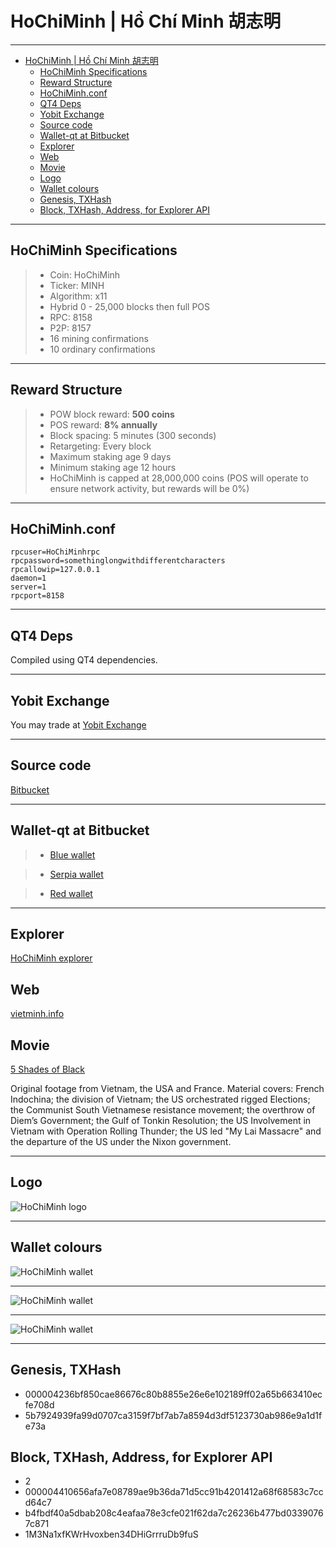 

HoChiMinh  | Hồ Chí Minh 胡志明 
===================

---

<ul>
<li><a href="#hochiminh-hồ-chí-minh-胡志明">HoChiMinh  | Hồ Chí Minh 胡志明 </a><ul>
<li><a href="#hochiminh-specifications">HoChiMinh Specifications</a></li>
<li><a href="#reward-structure">Reward Structure</a></li>
<li><a href="#hochiminhconf">HoChiMinh.conf</a></li>
<li><a href="#qt4-deps">QT4 Deps</a></li>
<li><a href="#yobit-exchange">Yobit Exchange</a></li>
<li><a href="#source-code">Source code</a></li>
<li><a href="#wallet-qt-at-bitbucket">Wallet-qt at Bitbucket</a></li>
<li><a href="#explorer">Explorer</a></li>
<li><a href="#web">Web</a></li>
<li><a href="#movie">Movie</a></li>
<li><a href="#logo">Logo</a></li>
<li><a href="#wallet-colours">Wallet colours</a></li>
<li><a href="#genesis-txhash">Genesis, TXHash</a></li>
<li><a href="#block-txhash-address-for-explorer-api">Block, TXHash, Address, for Explorer API</a></li>
</ul>
</li>
</ul>




----



HoChiMinh Specifications
-----
> 
> - Coin: HoChiMinh
> - Ticker: MINH
> - Algorithm: x11
> - Hybrid 0 - 25,000 blocks then full POS
> - RPC: 8158
> - P2P: 8157
> - 16  mining confirmations
> - 10  ordinary confirmations


----


Reward Structure
-----

> - POW block reward: **500 coins**
> - POS reward: **8% annually**
> - Block spacing: 5 minutes (300 seconds)
> - Retargeting: Every block
> - Maximum staking age 9 days
> - Minimum staking age 12 hours
> - HoChiMinh is capped at 28,000,000 coins (POS will operate to ensure network activity, but rewards will be 0%)
> 
>  
>  


-----



HoChiMinh.conf
--------------------

    rpcuser=HoChiMinhrpc
    rpcpassword=somethinglongwithdifferentcharacters
    rpcallowip=127.0.0.1
    daemon=1
    server=1
    rpcport=8158
    
    
-----


QT4 Deps
--------------------

Compiled using QT4 dependencies. 
    
    
-----


Yobit Exchange
-----

You may trade at [Yobit Exchange](http://yobit.net/en/trade/MINH/BTC)

-----

Source code
-----

[Bitbucket](https://bitbucket.org/yalta1945/minh/src) 

 



-----



Wallet-qt at Bitbucket
-----

> - [Blue wallet](https://bitbucket.org/yalta1945/hochiminh-qt/downloads/HoChiMinh-qt-blue.zip)


> - [Serpia wallet](https://bitbucket.org/yalta1945/hochiminh-qt/downloads/HoChiMinh-qt-serpia.zip)


> - [Red wallet](https://bitbucket.org/yalta1945/hochiminh-qt/downloads/HoChiMinh-qt-red-default.zip)





-----

Explorer
-----

[HoChiMinh explorer](http://explorer.vietminh.info:3001)


Web
-----

[vietminh.info](http://vietminh.info/)


Movie
-----

[5 Shades of Black](http://vietminh.info/)


Original footage from Vietnam, the USA and France. Material covers: French Indochina; the division of Vietnam; the US orchestrated rigged Elections; the Communist South Vietnamese resistance movement; the overthrow of Diem’s Government; the Gulf of Tonkin Resolution; the US Involvement in Vietnam with Operation Rolling Thunder; the US led "My Lai Massacre" and the departure of the US under the Nixon government.


-----

Logo
-----




![HoChiMinh logo](https://cdn.pbrd.co/images/GHb4jRZ.png)


----


Wallet colours
-----


![HoChiMinh wallet](https://cdn.pbrd.co/images/GI6KjCx.png)

-----

![HoChiMinh wallet](https://cdn.pbrd.co/images/GI6JaGGs.png)

-----

![HoChiMinh wallet](https://cdn.pbrd.co/images/GI6JL6h.png)


-------


Genesis, TXHash
-----

- 000004236bf850cae86676c80b8855e26e6e102189ff02a65b663410ecfe708d
- 5b7924939fa99d0707ca3159f7bf7ab7a8594d3df5123730ab986e9a1d1fe73a


Block, TXHash, Address, for Explorer API
-----

- 2
- 000004410656afa7e08789ae9b36da71d5cc91b4201412a68f68583c7ccd64c7
- b4fbdf40a5dbab208c4eafaa78e3cfe021f62da7c26236b477bd03390767c871
- 1M3Na1xfKWrHvoxben34DHiGrrruDb9fuS

